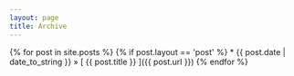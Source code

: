 ```yaml
---
layout: page
title: Archive
---
```


{% for post in site.posts %}
  {% if post.layout == 'post' %}
    * {{ post.date | date_to_string }} &raquo; [ {{ post.title }} ]({{ post.url }})
{% endfor %}

